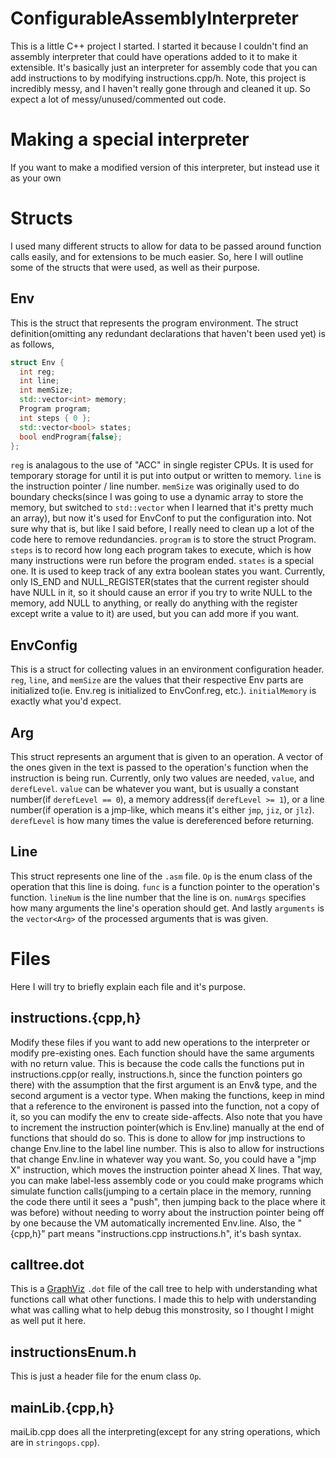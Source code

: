 # ConfigurableAssemblyInterpreter
This is a little C++ project I started. I started it because I couldn't find an assembly interpreter that could have operations added to it to make it extensible. It's basically just an interpreter for assembly code that you can add instructions to by modifying instructions.cpp/h. Note, this project is incredibly messy, and I haven't really gone through and cleaned it up. So expect a lot of messy/unused/commented out code.

# Making a special interpreter
If you want to make a modified version of this interpreter, but instead use it as your own

# Structs
I used many different structs to allow for data to be passed around function calls easily, and for extensions to be much easier. So, here I will outline some of the structs that were used, as well as their purpose.
## Env
This is the struct that represents the program environment. The struct definition(omitting any redundant declarations that haven't been used yet) is as follows,
```C++
struct Env {
  int reg;
  int line;
  int memSize;
  std::vector<int> memory;
  Program program;
  int steps { 0 };
  std::vector<bool> states;
  bool endProgram{false};
};
```
`reg` is analagous to the use of "ACC" in single register CPUs. It is used for temporary storage for until it is put into output or written to memory. `line` is the instruction pointer / line number. `memSize` was originally used to do boundary checks(since I was going to use a dynamic array to store the memory, but switched to `std::vector` when I learned that it's pretty much an array), but now it's used for EnvConf to put the configuration into. Not sure why that is, but like I said before, I really need to clean up a lot of the code here to remove redundancies. `program` is to store the struct Program. `steps` is to record how long each program takes to execute, which is how many instructions were run before the program ended. `states` is a special one. It is used to keep track of any extra boolean states you want. Currently, only IS_END and NULL_REGISTER(states that the current register should have NULL in it, so it should cause an error if you try to write NULL to the memory, add NULL to anything, or really do anything with the register except write a value to it) are used, but you can add more if you want.

## EnvConfig
This is a struct for collecting values in an environment configuration header. `reg`, `line`, and `memSize` are the values that their respective Env parts are initialized to(ie. Env.reg is initialized to EnvConf.reg, etc.). `initialMemory` is exactly what you'd expect.

## Arg
This struct represents an argument that is given to an operation. A vector of the ones given in the text is passed to the operation's function when the instruction is being run. Currently, only two values are needed, `value`, and `derefLevel`. `value` can be whatever you want, but is usually a constant number(if `derefLevel == 0`), a memory address(if `derefLevel >= 1`), or a line number(if operation is a jmp-like, which means it's either `jmp`, `jiz`, or `jlz`). `derefLevel` is how many times the value is dereferenced before returning. 

## Line
This struct represents one line of the `.asm` file. `Op` is the enum class of the operation that this line is doing. `func` is a function pointer to the operation's function. `lineNum` is the line number that the line is on. `numArgs` specifies how many arguments the line's operation should get. And lastly `arguments` is the `vector<Arg>` of the processed arguments that is was given. 

# Files
Here I will try to briefly explain each file and it's purpose.
## instructions.{cpp,h}
Modify these files if you want to add new operations to the interpreter or modify pre-existing ones. Each function should have the same arguments with no return value. This is because the code calls the functions put in instructions.cpp(or really, instructions.h, since the function pointers go there) with the assumption that the first argument is an Env& type, and the second argument is a vector<Arg> type. When making the functions, keep in mind that a reference to the environent is passed into the function, not a copy of it, so you can modify the env to create side-affects. Also note that you have to increment the instruction pointer(which is Env.line) manually at the end of functions that should do so. This is done to allow for jmp instructions to change Env.line to the label line number. This is also to allow for instructions that change Env.line in whatever way you want. So, you could have a "jmp X" instruction, which moves the instruction pointer ahead X lines. That way, you can make label-less assembly code or you could make programs which simulate function calls(jumping to a certain place in the memory, running the code there until it sees a "push", then jumping back to the place where it was before) without needing to worry about the instruction pointer being off by one because the VM automatically incremented Env.line. Also, the "{cpp,h}" part means "instructions.cpp instructions.h", it's bash syntax.

## calltree.dot
This is a [GraphViz](https://graphviz.org) `.dot` file of the call tree to help with understanding what functions call what other functions. I made this to help with understanding what was calling what to help debug this monstrosity, so I thought I might as well put it here.

## instructionsEnum.h
This is just a header file for the enum class `Op`.

## mainLib.{cpp,h}
maiLib.cpp does all the interpreting(except for any string operations, which are in `stringops.cpp`). 
  

